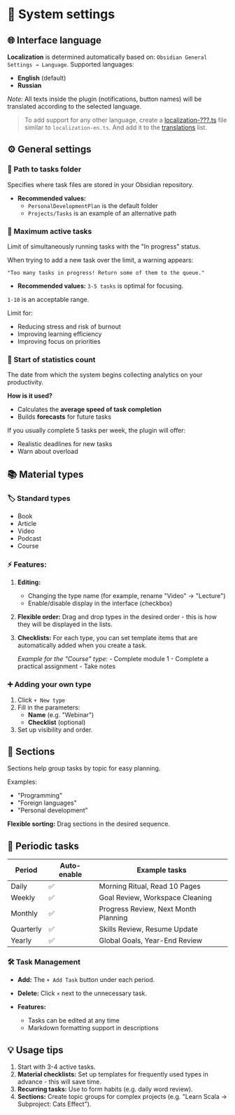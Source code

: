 # 📌 System settings

## 🌐 Interface language

**Localization** is determined automatically based on:
`Obsidian General Settings → Language`.
Supported languages:

- **English** (default)
- **Russian**

_Note:_ All texts inside the plugin (notifications, button names) will be translated according to the selected language.

> To add support for any other language, create a [localization-???.ts](https://github.com/artemkorsakov/personal-development-plan/tree/master/localization)
> file similar to `localization-en.ts`.
> And add it to the [translations](https://github.com/artemkorsakov/personal-development-plan/blob/master/localization/localization.ts) list.

## ⚙️ General settings

### 📂 Path to tasks folder

Specifies where task files are stored in your Obsidian repository.

- **Recommended values:**
    - `PersonalDevelopmentPlan` is the default folder
    - `Projects/Tasks` is an example of an alternative path

### 🔢 Maximum active tasks

Limit of simultaneously running tasks with the "In progress" status.

When trying to add a new task over the limit, a warning appears:

`"Too many tasks in progress! Return some of them to the queue."`

- **Recommended values:**
  `3-5 tasks` is optimal for focusing.

`1-10` is an acceptable range.

Limit for:

- Reducing stress and risk of burnout
- Improving learning efficiency
- Improving focus on priorities

### 📅 Start of statistics count

The date from which the system begins collecting analytics on your productivity.

**How is it used?**

- Calculates the **average speed of task completion**
- Builds **forecasts** for future tasks

If you usually complete 5 tasks per week, the plugin will offer:

- Realistic deadlines for new tasks
- Warn about overload

## 📚 Material types

### 🏷️ Standard types

- Book
- Article
- Video
- Podcast
- Course

### ⚡ Features:

1. **Editing:**
   - Changing the type name (for example, rename "Video" → "Lecture")
   - Enable/disable display in the interface (checkbox)

2. **Flexible order:**
   Drag and drop types in the desired order - this is how they will be displayed in the lists.

3. **Checklists:**
   For each type, you can set template items that are automatically added when you create a task.

   _Example for the "Course" type:_
       - Complete module 1
       - Complete a practical assignment
       - Take notes

### ➕ Adding your own type

1. Click `+ New type`
2. Fill in the parameters:
   - **Name** (e.g. "Webinar")
   - **Checklist** (optional)
3. Set up visibility and order.

## 📂 Sections

Sections help group tasks by topic for easy planning.

Examples:

- "Programming"
- "Foreign languages"
- "Personal development"

**Flexible sorting:** Drag sections in the desired sequence.

## 🔄 Periodic tasks

| Period    | Auto-enable | Example tasks                        |
|-----------|-------------|--------------------------------------|
| Daily     | ✅           | Morning Ritual, Read 10 Pages        |
| Weekly    | ✅           | Goal Review, Workspace Cleaning      |
| Monthly   | ✅           | Progress Review, Next Month Planning |
| Quarterly | ✅           | Skills Review, Resume Update         |
| Yearly    | ✅           | Global Goals, Year-End Review        |

### 🛠️ Task Management

- **Add:**
  The `+ Add Task` button under each period.

- **Delete:**
  Click `×` next to the unnecessary task.

- **Features:**
    - Tasks can be edited at any time
    - Markdown formatting support in descriptions

## 💡 Usage tips

1. Start with 3-4 active tasks.
2. **Material checklists:** Set up templates for frequently used types in advance - this will save time.
3. **Recurring tasks:** Use to form habits (e.g. daily word review).
4. **Sections:** Create topic groups for complex projects (e.g. "Learn Scala → Subproject: Cats Effect").
